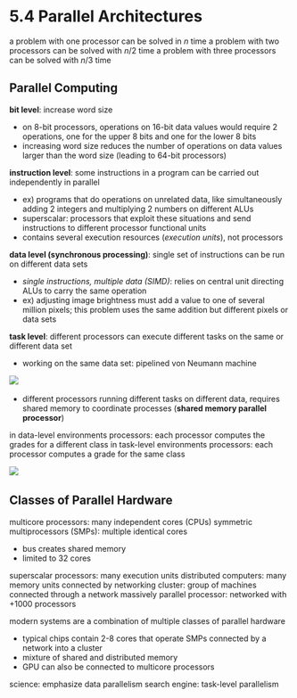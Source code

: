 # 5.4 Parallel Architectures
a problem with one processor can be solved in _n_ time
a problem with two processors can be solved with _n_/2 time
a problem with three processors can be solved with _n_/3 time

## Parallel Computing
**bit level**: increase word size
- on 8-bit processors, operations on 16-bit data values would require 2 operations, one for the upper 8 bits and one for the lower 8 bits
- increasing word size reduces the number of operations on data values larger than the word size (leading to 64-bit processors)

**instruction level**: some instructions in a program can be carried out independently in parallel
- ex) programs that do operations on unrelated data, like simultaneously adding 2 integers and multiplying 2 numbers on different ALUs
- superscalar: processors that exploit these situations and send instructions to different processor functional units
- contains several execution resources (_execution units_), not processors

**data level (synchronous processing)**: single set of instructions can be run on different data sets
- _single instructions, multiple data (SIMD)_: relies on central unit directing ALUs to carry the same operation
- ex) adjusting image brightness must add a value to one of several million pixels; this problem uses the same addition but different pixels or data sets

**task level**: different processors can execute different tasks on the same or different data set
- working on the same data set: pipelined von Neumann machine

![](..\..\.pastes\2021-06-29-19-10-49.png)

- different processors running different tasks on different data, requires shared memory to coordinate processes (**shared memory parallel processor**)

in data-level environments processors: each processor computes the grades for a different class
in task-level environments processors: each processor computes a grade for the same class 

![](..\..\.pastes\2021-06-29-19-14-24.png)

## Classes of Parallel Hardware
multicore processors: many independent cores (CPUs)
symmetric multiprocessors (SMPs): multiple identical cores
- bus creates shared memory
- limited to 32 cores

superscalar processors: many execution units
distributed computers: many memory units connected by networking
cluster: group of machines connected through a network
massively parallel processor: networked with +1000 processors 

modern systems are a combination of multiple classes of parallel hardware
- typical chips contain 2-8 cores that operate SMPs connected by a network into a cluster
- mixture of shared and distributed memory
- GPU can also be connected to multicore processors

science: emphasize data parallelism
search engine: task-level parallelism
